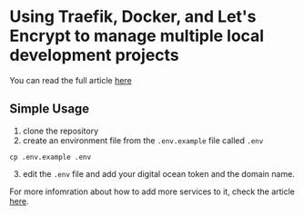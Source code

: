 # Using Traefik, Docker, and Let's Encrypt to manage multiple local development projects

You can read the full article [here](https://joshbutts.com/posts/traefik-docker-local-dev/)

## Simple Usage

1. clone the repository
2. create an environment file from the `.env.example` file called `.env` 

```shell
cp .env.example .env
```

3. edit the `.env` file and add your digital ocean token and the domain name.

For more infomration about how to add more services to it, check the article [here](https://joshbutts.com/posts/traefik-docker-local-dev/).